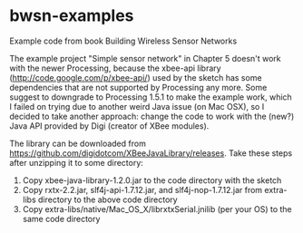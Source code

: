 # bwsn-examples
Example code from book Building Wireless Sensor Networks

The example project "Simple sensor network" in Chapter 5 doesn't work with the newer Processing, because the xbee-api library (http://code.google.com/p/xbee-api/) used by the sketch has some dependencies that are not supported by Processing any more. Some suggest to downgrade to Processing 1.5.1 to make the example work, which I failed on trying due to another weird Java issue (on Mac OSX), so I decided to take another approach: change the code to work with the (new?) Java API provided by Digi (creator of XBee modules).

The library can be downloaded from https://github.com/digidotcom/XBeeJavaLibrary/releases. Take these steps after unzipping it to some directory:
  1. Copy xbee-java-library-1.2.0.jar to the code directory with the sketch
  2. Copy rxtx-2.2.jar, slf4j-api-1.7.12.jar, and slf4j-nop-1.7.12.jar from extra-libs directory to the above code directory
  3. Copy extra-libs/native/Mac_OS_X/librxtxSerial.jnilib (per your OS) to the same code directory
